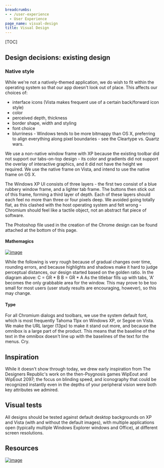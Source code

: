 ```yaml
---
breadcrumbs:
- - /user-experience
  - User Experience
page_name: visual-design
title: Visual Design
---
```


[TOC]

## Design decisions: existing design

### Native style

While we're not a natively-themed application, we do wish to fit within the
operating system so that our app doesn't look out of place. This affects our
choices of:

*   interface icons (Vista makes frequent use of a certain back/forward
            icon style)
*   color
*   perceived depth, thickness
*   border shape, width and styling
*   font choice
*   blurriness - Windows tends to be more bitmappy than OS X, preferring
            to align everything along pixel boundaries - see the Cleartype vs.
            Quartz wars.

We use a non-native window frame with XP because the existing toolbar did not
support our tabs-on-top design - its color and gradients did not support the
overlay of interactive graphics, and it did not have the height we required. We
use the native frame on Vista, and intend to use the native frame on OS X.

The Windows XP UI consists of three layers - the first two consist of a blue
rubbery window frame, and a lighter tab frame. The buttons then stick out of
this frame, forming a third layer of depth. Each of these layers should each
feel no more than three or four pixels deep. We avoided going totally flat, as
this clashed with the host operating system and felt wrong - Chromium should
feel like a tactile object, not an abstract flat piece of software.

The Photoshop file used in the creation of the Chrome design can be found
attached at the bottom of this page.

#### Mathemagics

[<img alt="image"
src="/user-experience/visual-design/mathemagics%20%281%29.png">](/user-experience/visual-design/mathemagics%20%281%29.png)

While the following is very rough because of gradual changes over time, rounding
errors, and because highlights and shadows make it hard to judge perceptual
distances, our design started based on the golden ratio. In the diagram above:
C = GR \* B
B = GR \* A
As the titlebar fills up with tabs, 'A' becomes the only grabbable area for the
window. This may prove to be too small for most users (user study results are
encouraging, however), so this may change.

#### Type

For all Chromium dialogs and toolbars, we use the system default font, which is
most frequently Tahoma 11px on Windows XP, or Segoe on Vista.
We make the URL larger (13px) to make it stand out more, and because the omnibox
is a large part of the product. This means that the baseline of the text in the
omnibox doesn't line up with the baselines of the text for the menus. Cry.

## Inspiration

While it doesn't show through today, we drew early inspiration from The
Designers Republic's work on the then-Psygnosis games WipEout and WipEout 2097;
the focus on blinding speed, and iconography that could be recognized instantly
even in the depths of your peripheral vision were both key attributes we
admired.

## Visual tests

All designs should be tested against default desktop backgrounds on XP and Vista
(with and without the default images), with multiple applications open
(typically multiple Windows Explorer windows and Office), at different screen
resolutions.

## Resources

[<img alt="image"
src="/user-experience/visual-design/chrome_colorscheme.png">](/user-experience/visual-design/chrome_colorscheme.png)